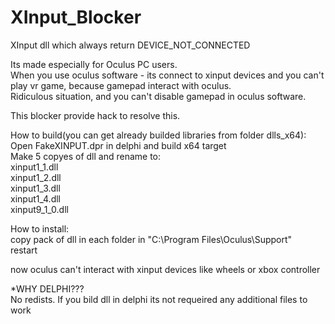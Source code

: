 # XInput_Blocker  
XInput dll which always return DEVICE_NOT_CONNECTED  
  
Its made especially for Oculus PC users.  
When you use oculus software - its connect to xinput devices and you can't play vr game, because gamepad interact with oculus.  
Ridiculous situation, and you can't disable gamepad in oculus software.  
  
This blocker provide hack to resolve this.  
  
How to build(you can get already builded libraries from folder dlls_x64):  
Open FakeXINPUT.dpr in delphi and build x64 target  
Make 5 copyes of dll and rename to:  
xinput1_1.dll  
xinput1_2.dll  
xinput1_3.dll  
xinput1_4.dll  
xinput9_1_0.dll  
  
How to install:  
copy pack of dll in each folder in "C:\Program Files\Oculus\Support\"  
restart  
  
now oculus can't interact with xinput devices like wheels or xbox controller  
  
*WHY DELPHI???  
No redists. If you bild dll in delphi its not requeired any additional files to work
